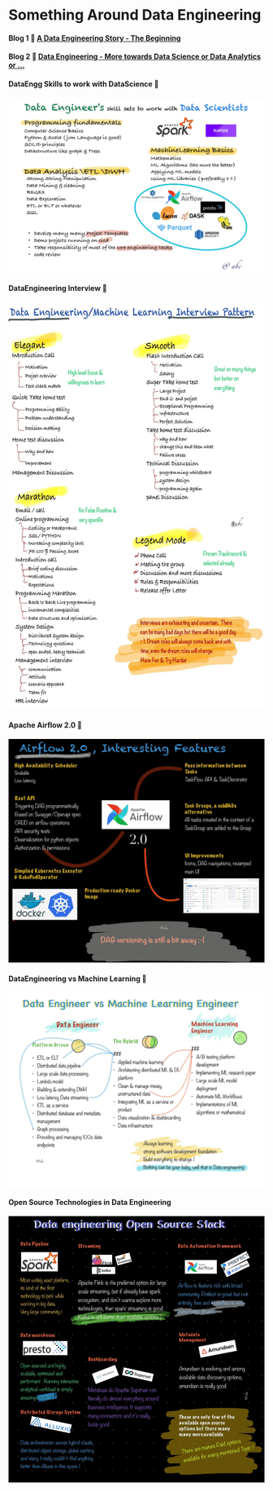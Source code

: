 # Something Around Data Engineering

#### Blog 1 :100: [A Data Engineering Story - The Beginning](https://github.com/abhishek-ch/around-dataengineering/blob/master/docs/blog1/index.md)
#### Blog 2 :100: [Data Engineering - More towards Data Science or Data Analytics or ...](https://github.com/abhishek-ch/around-dataengineering/tree/blog2) 

#### DataEngg Skills to work with DataScience :clap: 

![DataEngg Skills to work with DataScience](sketchnotes/DE_skills_work_with_DS.jpg)
#### DataEngineering Interview :clap:

<img src="sketchnotes/DE_Interview.jpg" alt="Data Engineering Interview Patterns" style="width:800px;height:800px"/>

#### Apache Airflow 2.0 :clap:

![Apache Airflow 2.0](sketchnotes/Airflow_2_0.jpg)

#### DataEngineering vs Machine Learning :clap:
![DataEngineering vs Machine Learning](sketchnotes/DataEngineeringVsMachineLearningengineering.jpg)
#### Open Source Technologies in Data Engineering

![Open Source Technologies in Data Engineering](sketchnotes/DE_OS.jpg)
